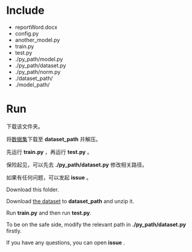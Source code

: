 # Include

* reportWord.docx
* config.py
* another_model.py
* train.py
* test.py
* ./py_path/model.py
* ./py_path/dataset.py
* ./py_path/norm.py
* ./dataset_path/
* ./model_path/

# Run

下载该文件夹。

将[数据集](https://pan.baidu.com/union/challenge/dataset?competition_id=3&code=1715396826)下载至 **dataset_path** 并解压。

先运行 **train.py** ，再运行 **test.py** 。

保险起见，可以先去 **./py_path/dataset.py** 修改相关路径。

如果有任何问题，可以发起 **issue** 。

Download this folder.

Download [the dataset](https://pan.baidu.com/union/challenge/dataset?competition_id=3&code=1715396826) to **dataset_path** and unzip it.

Run **train.py** and then run **test.py**.

To be on the safe side, modify the relevant path in **./py_path/dataset.py** firstly.

If you have any questions, you can open **issue** .

